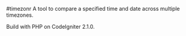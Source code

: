#timezonr
A tool to compare a specified time and date across multiple timezones.

Build with PHP on CodeIgniter 2.1.0.

